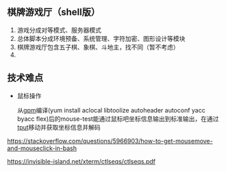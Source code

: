 ## 棋牌游戏厅（shell版）

1. 游戏分成对等模式、服务器模式
2. 总体脚本分成环境预备、系统管理、字符加密、图形设计等模块
3. 棋牌游戏厅包含五子棋、象棋、斗地主，找不同（暂不考虑）
4. 

## 技术难点

- 鼠标操作

  从[gpm](gpm)编译(yum install aclocal libtoolize autoheader autoconf yacc byacc flex)后的mouse-test能通过鼠标吧坐标信息输出到标准输出，在通过[tput](https://wangchujiang.com/linux-command/c/tput.html)移动并获取坐标信息并解码

https://stackoverflow.com/questions/5966903/how-to-get-mousemove-and-mouseclick-in-bash

https://invisible-island.net/xterm/ctlseqs/ctlseqs.pdf

